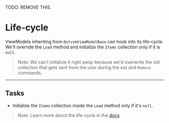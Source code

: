 ﻿---
Title: Life-cycle
Moniker: life-cycle
CodeTask: 
    Path: 50_lifecycle.csharp.csx
    Default: ToDoViewModel_50.cs
    Correct: ToDoViewModel_60.cs
---

TODO: REMOVE THIS.

# Life-cycle

ViewModels inheriting from `DotvvmViewModelBase` can hook into its life-cycle. We'll override the `Load` method and initialize the `Items` collection only if it is `null`.

> Note: We can't initialize it right away because we'd overwrite the old collection that gets sent from the user during the `Add` and `Remove` commands.

---

## Tasks

- Initialize the `Items` collection inside the `Load` method only if it's `null`.

> Note: Learn more about the life-cycle in the [docs](https://www.dotvvm.com/docs/tutorials/basics-viewmodels/latest).
